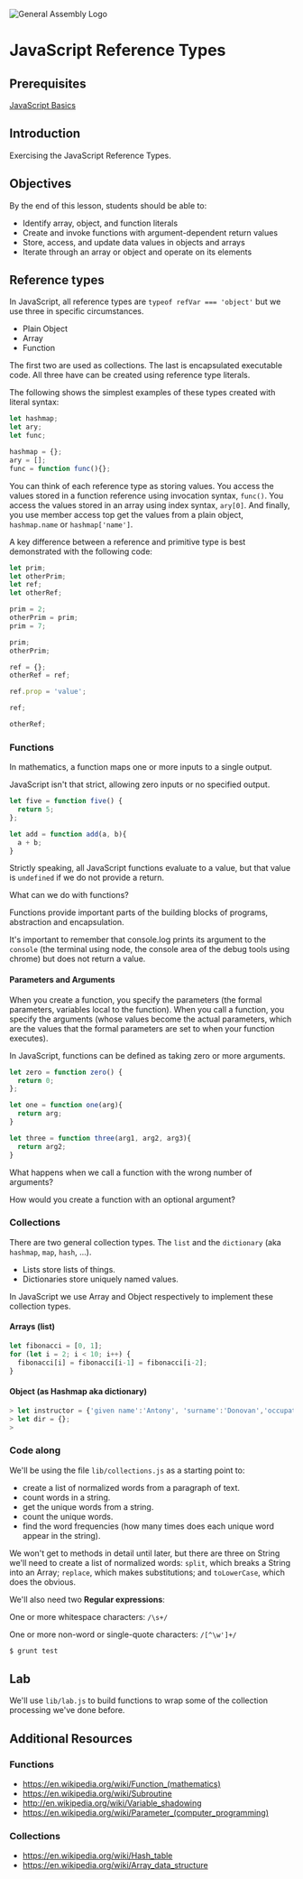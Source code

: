 ![General Assembly Logo](http://i.imgur.com/ke8USTq.png)

# JavaScript Reference Types

## Prerequisites

[JavaScript Basics](https://github.com/ga-wdi-boston/js-basics)

## Introduction

Exercising the JavaScript Reference Types.

## Objectives

By the end of this lesson, students should be able to:

- Identify array, object, and function literals
- Create and invoke functions with argument-dependent return values
- Store, access, and update data values in objects and arrays
- Iterate through an array or object and operate on its elements

## Reference types

In JavaScript, all reference types are `typeof refVar === 'object'` but we use three in specific circumstances.

- Plain Object
- Array
- Function

The first two are used as collections.  The last is encapsulated executable code.  All three have can be created using reference type literals.

The following shows the simplest examples of these types created with literal syntax:

```js
let hashmap;
let ary;
let func;

hashmap = {};
ary = [];
func = function func(){};
```

You can think of each reference type as storing values.  You access the values stored in a function reference using invocation syntax, `func()`.  You access the values stored in an array using index syntax, `ary[0]`.  And finally, you use member access top get the values from a plain object, `hashmap.name` or `hashmap['name']`.

A key difference between a reference and primitive type is best demonstrated with the following code:

```js
let prim;
let otherPrim;
let ref;
let otherRef;

prim = 2;
otherPrim = prim;
prim = 7;

prim;
otherPrim;

ref = {};
otherRef = ref;

ref.prop = 'value';

ref;

otherRef;
````

### Functions

In mathematics, a function maps one or more inputs to a single output.

JavaScript isn't that strict, allowing zero inputs or no specified output.

```js
let five = function five() {
  return 5;
};

let add = function add(a, b){
  a + b;
}
```

Strictly speaking, all JavaScript functions evaluate to a value, but that value is `undefined` if we do not provide a return.

What can we do with functions?

Functions provide important parts of the building blocks of programs, abstraction and encapsulation.

It's important to remember that console.log prints its argument to the `console` (the terminal using node, the console area of the debug tools using chrome) but does not return a value.

#### Parameters and Arguments

When you create a function, you specify the parameters (the formal parameters,  variables local to the function).  When you call a function, you specify the arguments (whose values become the actual parameters, which are the values that the formal parameters are set to when your function executes).

In JavaScript, functions can be defined as taking zero or more arguments.

```js
let zero = function zero() {
  return 0;
};

let one = function one(arg){
  return arg;
}

let three = function three(arg1, arg2, arg3){
  return arg2;
}
```

What happens when we call a function with the wrong number of arguments?

How would you create a function with an optional argument?

### Collections

There are two general collection types.  The `list` and the `dictionary` (aka `hashmap`, `map`, `hash`, ...).

- Lists store lists of things.
- Dictionaries store uniquely named values.

In JavaScript we use Array and Object respectively to implement these collection types.

#### Arrays (list)

```js
let fibonacci = [0, 1];
for (let i = 2; i < 10; i++) {
  fibonacci[i] = fibonacci[i-1] = fibonacci[i-2];
}
```

#### Object (as Hashmap aka dictionary)

```js
> let instructor = {'given name':'Antony', 'surname':'Donovan','occupation':'WDI Instructor'};
> let dir = {};
>
```

### Code along

We'll be using the file `lib/collections.js` as a starting point to:
- create a list of normalized words from a paragraph of text.
- count words in a string.
- get the unique words from a string.
- count the unique words.
- find the word frequencies (how many times does each unique word appear in the string).

 We won't get to methods in detail until later, but there are three on String we'll need to create a list of normalized words:  `split`, which breaks a String into an Array;  `replace`, which makes substitutions; and `toLowerCase`, which does the obvious.

 We'll also need two **Regular expressions**:

 One or more whitespace characters: `/\s+/`

 One or more non-word or single-quote characters: `/[^\w']+/`

```bash
$ grunt test
```

## Lab

We'll use `lib/lab.js` to build functions to wrap some of the collection processing we've done before.

## Additional Resources

### Functions

- https://en.wikipedia.org/wiki/Function_(mathematics)
- https://en.wikipedia.org/wiki/Subroutine
- http://en.wikipedia.org/wiki/Variable_shadowing
- https://en.wikipedia.org/wiki/Parameter_(computer_programming)

### Collections

- https://en.wikipedia.org/wiki/Hash_table
- https://en.wikipedia.org/wiki/Array_data_structure
